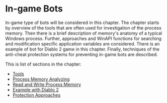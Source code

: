 # In-game Bots

In-game type of bots will be considered in this chapter. The chapter starts by overview of the tools that are often used for investigation of the process memory. Then there is a brief description of memory's anatomy of a typical Windows process. Further, approaches and WinAPI functions for searching and modification specific application variables are considered. There is an example of bot for Diablo 2 game in this chapter. Finally, techniques of the anti-cheat protection systems for preventing in-game bots are described.

This is list of sections in the chapter:

* [Tools](tools.md)
* [Process Memory Analyzing](process-memory-analyzing.md)
* [Read and Write Process Memory](read-write-process-memory.md)
* [Example with Diablo 2](example.md)
* [Protection Approaches](protection.md)
